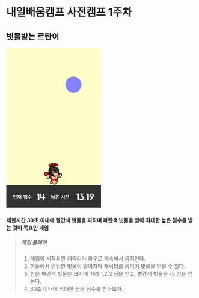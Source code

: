 # 내일배움캠프 사전캠프 1주차    
## 빗물받는 르탄이    
<img src="/IMGS/game.gif" width="50%" height="50%" title="game" alt="Game"></img>    
#### 제한시간 30초 이내에 빨간색 빗물을 피하며 파란색 빗물을 받아 최대한 높은 점수를 받는 것이 목표인 게임    
> ##### 게임 플레이
> 1. 게임이 시작되면 캐릭터가 좌우로 계속해서 움직인다.    
> 2. 하늘에서 랜덤한 빗물이 떨어지며 캐릭터를 움직여 빗물을 받을 수 있다.    
> 3. 받은 파란색 빗물은 크기에 따라 1,2,3 점을 얻고, 빨간색 빗물은 -5 점을 얻는다.    
> 4. 30초 이내에 최대한 높은 점수를 받아보자.
